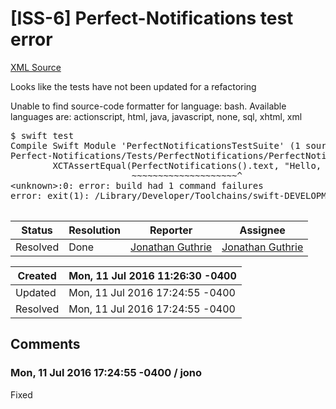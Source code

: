 # [ISS-6] Perfect-Notifications test error

[XML Source](../xml/ISS-6.xml)
<p><p>Looks like the tests have not been updated for a refactoring</p>


<div class="code panel" style="border-width: 1px;"><div class="codeContent panelContent">
<div class="error"><span class="error">Unable to find source-code formatter for language: bash.</span> Available languages are: actionscript, html, java, javascript, none, sql, xhtml, xml</div><pre>
$ swift test
Compile Swift Module 'PerfectNotificationsTestSuite' (1 sources)
Perfect-Notifications/Tests/PerfectNotifications/PerfectNotificationsTests.swift:8:44: error: cannot call value of non-function type 'module&lt;PerfectNotifications&gt;'
        XCTAssertEqual(PerfectNotifications().text, <span class="code-quote">"Hello, World!"</span>)
                       ~~~~~~~~~~~~~~~~~~~~^
&lt;unknown&gt;:0: error: build had 1 command failures
error: exit(1): /Library/Developer/Toolchains/swift-DEVELOPMENT-SNAPSHOT-2016-06-20-a.xctoolchain/usr/bin/swift-build-tool -f /.../Perfect-Notifications/.build/debug.yaml test

</pre>
</div></div></p>





Status|Resolution|Reporter|Assignee
------|----------|--------|--------
Resolved|Done|[Jonathan Guthrie](jono)|[Jonathan Guthrie]($jono)





Created|Mon, 11 Jul 2016 11:26:30 -0400
-------|--------------
Updated|Mon, 11 Jul 2016 17:24:55 -0400
Resolved|Mon, 11 Jul 2016 17:24:55 -0400


## Comments




### Mon, 11 Jul 2016 17:24:55 -0400 / jono 

<p><p>Fixed <img class="emoticon" src="http://jira.perfect.org:8080/images/icons/emoticons/smile.png" height="16" width="16" align="absmiddle" alt="" border="0"/></p></p>



